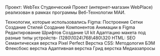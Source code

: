 Проект: WebTex
Студенческий Проект (интернет-магазин WebPlace) реализован в рамках программы Веб-Технологии МАИ.

Технологии, которые использовались
Figma:
 Построение Сетки
 Создание Стилей
 Создание Компонентов
 Анимации в Figma
 Редактирование Шрифтов
 Создание UI kit
 Адаптацию макета под разные типы устройств- (1280\1024\768\480\320
HTML:
 SEO
 Семантическая верстка
 Pixel Perfect Верстка
CSS:
 Методология БЭМ
 Флексбокс верстка
 Адаптивная верстка
 Грид верстка
 Медиазапросы
